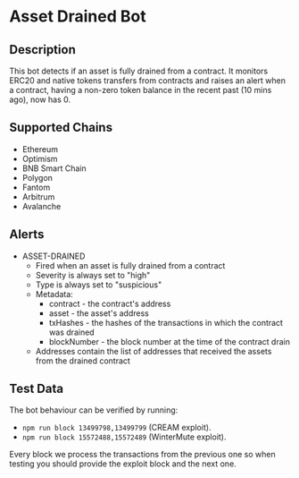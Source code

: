 # Asset Drained Bot

## Description

This bot detects if an asset is fully drained from a contract. It monitors ERC20 and native tokens transfers from contracts and raises an alert when a contract, having a non-zero token balance in the recent past (10 mins ago), now has 0.

## Supported Chains

- Ethereum
- Optimism
- BNB Smart Chain
- Polygon
- Fantom
- Arbitrum
- Avalanche

## Alerts

- ASSET-DRAINED
  - Fired when an asset is fully drained from a contract
  - Severity is always set to "high"
  - Type is always set to "suspicious"
  - Metadata:
    - contract - the contract's address
    - asset - the asset's address
    - txHashes - the hashes of the transactions in which the contract was drained
    - blockNumber - the block number at the time of the contract drain
  - Addresses contain the list of addresses that received the assets from the drained contract

## Test Data

The bot behaviour can be verified by running:

- `npm run block 13499798,13499799` (CREAM exploit).
- `npm run block 15572488,15572489` (WinterMute exploit).

Every block we process the transactions from the previous one so when testing you should provide the exploit block and the next one.
